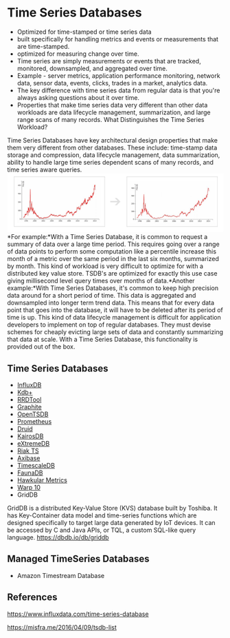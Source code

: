 # Time Series Databases

- Optimized for time-stamped or time series data
- built specifically for handling metrics and events or measurements that are time-stamped.
- optimized for measuring change over time.
- Time series are simply measurements or events that are tracked, monitored, downsampled, and aggregated over time.
- Example - server metrics, application performance monitoring, network data, sensor data, events, clicks, trades in a market, analytics data.
- The key difference with time series data from regular data is that you're always asking questions about it over time.
- Properties that make time series data very different than other data workloads are data lifecycle management, summarization, and large range scans of many records.
What Distinguishes the Time Series Workload?

Time Series Databases have key architectural design properties that make them very different from other databases. These include: time-stamp data storage and compression, data lifecycle management, data summarization, ability to handle large time series dependent scans of many records, and time series aware queries.
![image](../../../media/Time-Series-Databases-image1.jpg)
*For example:*With a Time Series Database, it is common to request a summary of data over a large time period. This requires going over a range of data points to perform some computation like a percentile increase this month of a metric over the same period in the last six months, summarized by month. This kind of workload is very difficult to optimize for with a distributed key value store. TSDB's are optimized for exactly this use case giving millisecond level query times over months of data.*Another example:*With Time Series Databases, it's common to keep high precision data around for a short period of time. This data is aggregated and downsampled into longer term trend data. This means that for every data point that goes into the database, it will have to be deleted after its period of time is up. This kind of data lifecycle management is difficult for application developers to implement on top of regular databases. They must devise schemes for cheaply evicting large sets of data and constantly summarizing that data at scale. With a Time Series Database, this functionality is provided out of the box.

## Time Series Databases

- [InfluxDB](https://www.influxdata.com/)
- [Kdb+](https://kx.com/discover/)
- [RRDTool](https://oss.oetiker.ch/rrdtool/)
- [Graphite](https://github.com/graphite-project/graphite-web)
- [OpenTSDB](http://opentsdb.net/)
- [Prometheus](https://prometheus.io/)
- [Druid](http://druid.io/)
- [KairosDB](https://github.com/kairosdb/kairosdb)
- [eXtremeDB](http://www.mcobject.com/extremedbfamily.shtml)
- [Riak TS](http://basho.com/products/riak-ts/)
- [Axibase](https://axibase.com/products/axibase-time-series-database/)
- [TimescaleDB](https://www.timescale.com/)
- [FaunaDB](https://fauna.com/)
- [Hawkular Metrics](http://www.hawkular.org/)
- [Warp 10](http://www.warp10.io/)
- GridDB

GridDB is a distributed Key-Value Store (KVS) database built by Toshiba. It has Key-Container data model and time-series functions which are designed specifically to target large data generated by IoT devices. It can be accessed by C and Java APIs, or TQL, a custom SQL-like query language.
<https://dbdb.io/db/griddb>

## Managed TimeSeries Databases

- Amazon Timestream Database

## References

<https://www.influxdata.com/time-series-database>

<https://misfra.me/2016/04/09/tsdb-list>

